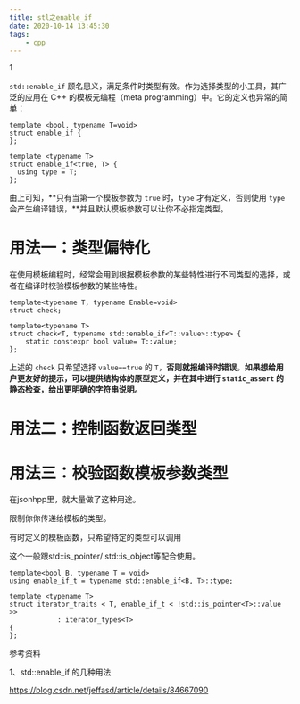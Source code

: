```yaml
---
title: stl之enable_if
date: 2020-10-14 13:45:30
tags:
	- cpp
---
```


1

`std::enable_if` 顾名思义，满足条件时类型有效。作为选择类型的小工具，其广泛的应用在 C++ 的模板元编程（meta programming）中。它的定义也异常的简单：

```
template <bool, typename T=void>
struct enable_if {
};
 
template <typename T>
struct enable_if<true, T> {
  using type = T;
};
```

由上可知，**只有当第一个模板参数为 `true` 时，`type` 才有定义，否则使用 `type` 会产生编译错误，**并且默认模板参数可以让你不必指定类型。

# 用法一：类型偏特化

在使用模板编程时，经常会用到根据模板参数的某些特性进行不同类型的选择，或者在编译时校验模板参数的某些特性。

```
template<typename T, typename Enable=void>
struct check;

template<typename T>
struct check<T, typename std::enable_if<T::value>::type> {
    static constexpr bool value= T::value;
};
```

上述的 `check` 只希望选择 `value==true` 的 `T`，**否则就报编译时错误**。**如果想给用户更友好的提示，可以提供结构体的原型定义，并在其中进行 `static_assert` 的静态检查，给出更明确的字符串说明。**

# 用法二：控制函数返回类型

# 用法三：校验函数模板参数类型

在jsonhpp里，就大量做了这种用途。

限制你你传递给模板的类型。

有时定义的模板函数，只希望特定的类型可以调用

这个一般跟std::is_pointer/ std::is_object等配合使用。

```
template<bool B, typename T = void>
using enable_if_t = typename std::enable_if<B, T>::type;

template <typename T>
struct iterator_traits < T, enable_if_t < !std::is_pointer<T>::value >>
            : iterator_types<T>
{
};
```



参考资料

1、std::enable_if 的几种用法

https://blog.csdn.net/jeffasd/article/details/84667090

